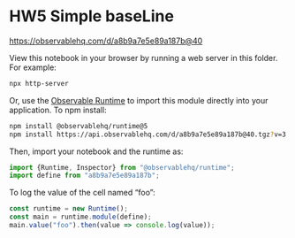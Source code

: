 # HW5 Simple baseLine

https://observablehq.com/d/a8b9a7e5e89a187b@40

View this notebook in your browser by running a web server in this folder. For
example:

~~~sh
npx http-server
~~~

Or, use the [Observable Runtime](https://github.com/observablehq/runtime) to
import this module directly into your application. To npm install:

~~~sh
npm install @observablehq/runtime@5
npm install https://api.observablehq.com/d/a8b9a7e5e89a187b@40.tgz?v=3
~~~

Then, import your notebook and the runtime as:

~~~js
import {Runtime, Inspector} from "@observablehq/runtime";
import define from "a8b9a7e5e89a187b";
~~~

To log the value of the cell named “foo”:

~~~js
const runtime = new Runtime();
const main = runtime.module(define);
main.value("foo").then(value => console.log(value));
~~~

